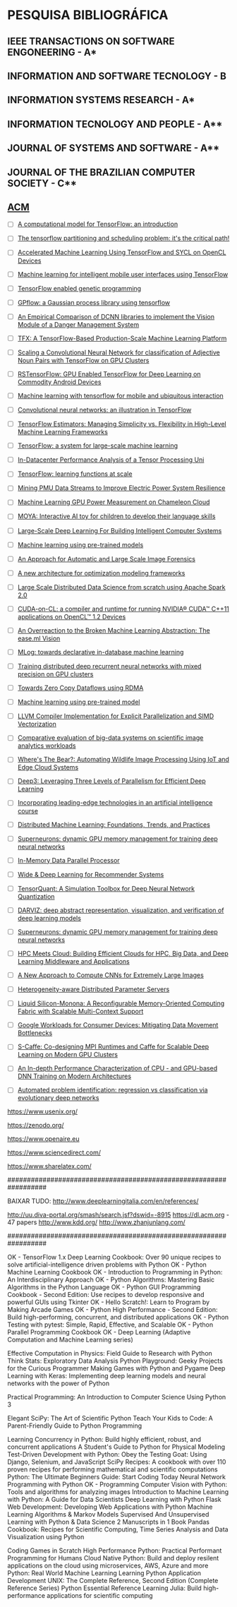 # **PESQUISA BIBLIOGRÁFICA**

## **IEEE TRANSACTIONS ON SOFTWARE ENGONEERING    - A\***

## **INFORMATION AND SOFTWARE TECNOLOGY    - B**

## **INFORMATION SYSTEMS RESEARCH    - A\***

## INFORMATION TECNOLOGY AND PEOPLE    - A**

## JOURNAL OF SYSTEMS AND SOFTWARE    - A**

## JOURNAL OF THE BRAZILIAN COMPUTER SOCIETY    - C**

## **[ACM](https://dl.acm.org/)**

   - [ ] [A computational model for TensorFlow: an introduction](https://dl.acm.org/citation.cfm?id=3088527)
   - [ ] [The tensorflow partitioning and scheduling problem: it's the critical path!](https://dl.acm.org/citation.cfm?id=3154843)
   - [ ] [Accelerated Machine Learning Using TensorFlow and SYCL on OpenCL Devices](https://dl.acm.org/citation.cfm?id=3078160)
   - [ ] [Machine learning for intelligent mobile user interfaces using TensorFlow](https://dl.acm.org/citation.cfm?id=3119915)
   - [ ] [TensorFlow enabled genetic programming](https://dl.acm.org/citation.cfm?id=3084216)
   - [ ] [GPflow: a Gaussian process library using tensorflow](https://dl.acm.org/citation.cfm?id=3122049)
   - [ ] [An Empirical Comparison of DCNN libraries to implement the Vision Module of a Danger Management System](https://dl.acm.org/citation.cfm?id=3094255)
   - [ ] [TFX: A TensorFlow-Based Production-Scale Machine Learning Platform](https://dl.acm.org/citation.cfm?id=3098021)
   - [ ] [Scaling a Convolutional Neural Network for classification of Adjective Noun Pairs with TensorFlow on GPU Clusters](https://dl.acm.org/citation.cfm?id=3101207)
   - [ ] [RSTensorFlow: GPU Enabled TensorFlow for Deep Learning on Commodity Android Devices](https://dl.acm.org/citation.cfm?id=3089805)
   - [ ] [Machine learning with tensorflow for mobile and ubiquitous interaction](https://dl.acm.org/citation.cfm?id=3156559)
   - [ ] [Convolutional neural networks: an illustration in TensorFlow](https://dl.acm.org/citation.cfm?id=2951024)
   - [ ] [TensorFlow Estimators: Managing Simplicity vs. Flexibility in High-Level Machine Learning Frameworks](https://dl.acm.org/citation.cfm?id=3098171)
   - [ ] [TensorFlow: a system for large-scale machine learning](https://dl.acm.org/citation.cfm?id=3026899)
   - [ ] [In-Datacenter Performance Analysis of a Tensor Processing Uni](https://dl.acm.org/citation.cfm?id=3080246)
   - [ ] [TensorFlow: learning functions at scale](https://dl.acm.org/citation.cfm?id=2976746)
   - [ ] [Mining PMU Data Streams to Improve Electric Power System Resilience](https://dl.acm.org/citation.cfm?id=3148082)
   - [ ] [Machine Learning GPU Power Measurement on Chameleon Cloud](https://dl.acm.org/citation.cfm?id=3149450)
   - [ ] [MOYA: Interactive AI toy for children to develop their language skills](https://dl.acm.org/citation.cfm?id=3174957)
   - [ ] [Large-Scale Deep Learning For Building Intelligent Computer Systems](https://dl.acm.org/citation.cfm?id=2835844)
   - [ ] [Machine learning using pre-trained models](https://dl.acm.org/citation.cfm?id=3144649)
   - [ ] [An Approach for Automatic and Large Scale Image Forensics](https://dl.acm.org/citation.cfm?id=3080536)
   - [ ] [A new architecture for optimization modeling frameworks](https://dl.acm.org/citation.cfm?id=3019088)
   - [ ] [Large Scale Distributed Data Science from scratch using Apache Spark 2.0](https://dl.acm.org/citation.cfm?id=3051108)
   - [ ] [CUDA-on-CL: a compiler and runtime for running NVIDIA® CUDA™ C++11 applications on OpenCL™ 1.2 Devices](https://dl.acm.org/citation.cfm?id=3078156)
   - [ ] [An Overreaction to the Broken Machine Learning Abstraction: The ease.ml Vision](https://dl.acm.org/citation.cfm?id=3077265)
   - [ ] [MLog: towards declarative in-database machine learning](https://dl.acm.org/citation.cfm?id=3137812)
   - [ ] [Training distributed deep recurrent neural networks with mixed precision on GPU clusters](https://dl.acm.org/citation.cfm?id=3146358)
   - [ ] [Towards Zero Copy Dataflows using RDMA](https://dl.acm.org/citation.cfm?id=3131975)
   - [ ] [Machine learning using pre-trained model](https://dl.acm.org/citation.cfm?id=3144686)
   - [ ] [LLVM Compiler Implementation for Explicit Parallelization and SIMD Vectorization](https://dl.acm.org/citation.cfm?id=3148191)
   - [ ] [Comparative evaluation of big-data systems on scientific image analytics workloads](https://dl.acm.org/citation.cfm?id=3137634)
   - [ ] [Where's The Bear?: Automating Wildlife Image Processing Using IoT and Edge Cloud Systems](https://dl.acm.org/citation.cfm?id=3054986)
   - [ ] [Deep3: Leveraging Three Levels of Parallelism for Efficient Deep Learning](https://dl.acm.org/citation.cfm?id=3062225)
   - [ ] [Incorporating leading-edge technologies in an artificial intelligence course](https://dl.acm.org/citation.cfm?id=3015086)
   - [ ] [Distributed Machine Learning: Foundations, Trends, and Practices](https://dl.acm.org/citation.cfm?id=3051099)
   - [ ] [Superneurons: dynamic GPU memory management for training deep neural networks](https://dl.acm.org/citation.cfm?id=3178491)
   - [ ] [In-Memory Data Parallel Processor](https://dl.acm.org/citation.cfm?id=3173171)
   - [ ] [Wide & Deep Learning for Recommender Systems](https://dl.acm.org/citation.cfm?id=2988454)
   - [ ] [TensorQuant: A Simulation Toolbox for Deep Neural Network Quantization](https://dl.acm.org/citation.cfm?id=3146348)
   - [ ] [DARVIZ: deep abstract representation, visualization, and verification of deep learning models](https://dl.acm.org/citation.cfm?id=3102977)
   - [ ] [Superneurons: dynamic GPU memory management for training deep neural networks](https://dl.acm.org/citation.cfm?id=3178491)
   - [ ] [HPC Meets Cloud: Building Efficient Clouds for HPC, Big Data, and Deep Learning Middleware and Applications](https://dl.acm.org/citation.cfm?id=3149455)
   - [ ] [A New Approach to Compute CNNs for Extremely Large Images](https://dl.acm.org/citation.cfm?id=3132872)
   - [ ] [Heterogeneity-aware Distributed Parameter Servers](https://dl.acm.org/citation.cfm?id=3035933)
   - [ ] [Liquid Silicon-Monona: A Reconfigurable Memory-Oriented Computing Fabric with Scalable Multi-Context Support](https://dl.acm.org/citation.cfm?id=3173167)
   - [ ] [Google Workloads for Consumer Devices: Mitigating Data Movement Bottlenecks](https://dl.acm.org/citation.cfm?id=3173177)
   - [ ] [S-Caffe: Co-designing MPI Runtimes and Caffe for Scalable Deep Learning on Modern GPU Clusters](https://dl.acm.org/citation.cfm?id=3018769)
   - [ ] [An In-depth Performance Characterization of CPU   - and GPU-based DNN Training on Modern Architectures](https://dl.acm.org/citation.cfm?id=3146356)
   - [ ] [Automated problem identification: regression vs classification via evolutionary deep networks](https://dl.acm.org/citation.cfm?id=3129429)


https://www.usenix.org/

https://zenodo.org/

https://www.openaire.eu

https://www.sciencedirect.com/

https://www.sharelatex.com/

##################################################################

BAIXAR TUDO: http://www.deeplearningitalia.com/en/references/


http://uu.diva-portal.org/smash/search.jsf?dswid=-8915
https://dl.acm.org - 47 papers
http://www.kdd.org/
http://www.zhanjunlang.com/

##################################################################

OK - TensorFlow 1.x Deep Learning Cookbook: Over 90 unique recipes to solve artificial-intelligence driven problems with Python
OK - Python Machine Learning Cookbook
OK - Introduction to Programming in Python: An Interdisciplinary Approach
OK - Python Algorithms: Mastering Basic Algorithms in the Python Language
OK - Python GUI Programming Cookbook - Second Edition: Use recipes to develop responsive and powerful GUIs using Tkinter
OK - Hello Scratch!: Learn to Program by Making Arcade Games
OK - Python High Performance - Second Edition: Build high-performing, concurrent, and distributed applications
OK - Python Testing with pytest: Simple, Rapid, Effective, and Scalable
OK - Python Parallel Programming Cookbook
OK - Deep Learning (Adaptive Computation and Machine Learning series)

Effective Computation in Physics: Field Guide to Research with Python 
Think Stats: Exploratory Data Analysis
Python Playground: Geeky Projects for the Curious Programmer
Making Games with Python and Pygame
Deep Learning with Keras: Implementing deep learning models and neural networks with the power of Python

Practical Programming: An Introduction to Computer Science Using Python 3

Elegant SciPy: The Art of Scientific Python
Teach Your Kids to Code: A Parent-Friendly Guide to Python Programming

Learning Concurrency in Python: Build highly efficient, robust, and concurrent applications
A Student's Guide to Python for Physical Modeling
Test-Driven Development with Python: Obey the Testing Goat: Using Django, Selenium, and JavaScript 
SciPy Recipes: A cookbook with over 110 proven recipes for performing mathematical and scientific computations
Python: The Ultimate Beginners Guide: Start Coding Today
Neural Network Programming with Python
OK - Programming Computer Vision with Python: Tools and algorithms for analyzing images
Introduction to Machine Learning with Python: A Guide for Data Scientists
Deep Learning with Python 
Flask Web Development: Developing Web Applications with Python 
Machine Learning Algorithms & Markov Models Supervised And Unsupervised Learning with Python & Data Science 2 Manuscripts in 1 Book
Pandas Cookbook: Recipes for Scientific Computing, Time Series Analysis and Data Visualization using Python

Coding Games in Scratch
High Performance Python: Practical Performant Programming for Humans
Cloud Native Python: Build and deploy resilent applications on the cloud using microservices, AWS, Azure and more
Python: Real World Machine Learning
Learning Python Application Development
UNIX: The Complete Reference, Second Edition (Complete Reference Series)
Python Essential Reference
Learning Julia: Build high-performance applications for scientific computing